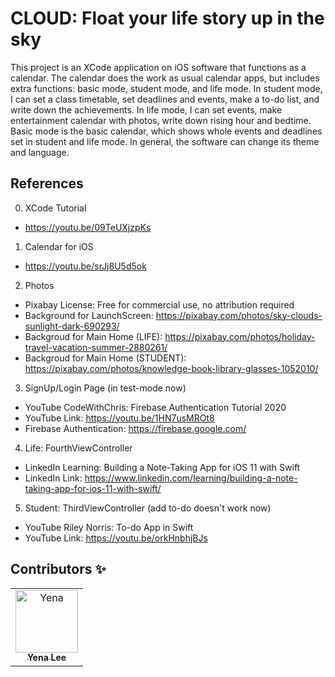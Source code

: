 # CLOUD: Float your life story up in the sky
This project is an XCode application on iOS software that functions as a calendar. The calendar does the work as usual calendar apps, but includes extra functions: basic mode, student mode, and life mode. In student mode, I can set a class timetable, set deadlines and events, make a to-do list, and write down the achievements. In life mode, I can set events, make entertainment calendar with photos, write down rising hour and bedtime. Basic mode is the basic calendar, which shows whole events and deadlines set in student and life mode. In general, the software can change its theme and language.

## References
0. XCode Tutorial
  * https://youtu.be/09TeUXjzpKs

1. Calendar for iOS
  * https://youtu.be/srJj8U5d5ok

2. Photos
  * Pixabay License: Free for commercial use, no attribution required
  * Background for LaunchScreen: https://pixabay.com/photos/sky-clouds-sunlight-dark-690293/
  * Backgroud for Main Home (LIFE): https://pixabay.com/photos/holiday-travel-vacation-summer-2880261/
  * Backgroud for Main Home (STUDENT): https://pixabay.com/photos/knowledge-book-library-glasses-1052010/

3. SignUp/Login Page (in test-mode now)
  * YouTube CodeWithChris: Firebase Authentication Tutorial 2020
  * YouTube Link: https://youtu.be/1HN7usMROt8
  * Firebase Authentication: https://firebase.google.com/

4. Life: FourthViewController
  * LinkedIn Learning: Building a Note-Taking App for iOS 11 with Swift
  * LinkedIn Link: https://www.linkedin.com/learning/building-a-note-taking-app-for-ios-11-with-swift/

5. Student: ThirdViewController (add to-do doesn't work now)
  * YouTube Riley Norris: To-do App in Swift
  * YouTube Link: https://youtu.be/orkHnbhjBJs

## Contributors ✨

<table>
<tr>
    <td align="center">
        <a href=https://github.com/lee00286>
            <img src=https://avatars1.githubusercontent.com/u/33945159?v=4 width="100;" alt=Yena Lee/>
            <br />
            <sub style="font-size:14px"><b>Yena Lee</b></sub>
        </a>
    </td>
</tr>
</table>



